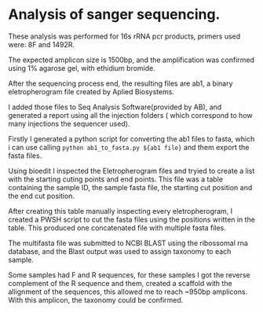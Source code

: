 # Analysis of sanger sequencing.

These analysis was performed for 16s rRNA pcr products, primers used were: 8F and 1492R.

The expected amplicon size is 1500bp, and the amplification was confirmed using
1% agarose gel, with ethidium bromide.

After the sequencing process end, the resulting files are ab1, a binary eletropherogram file
created by Aplied Biosystems.

I added those files to Seq Analysis Software(provided by AB), and generated a report using
all the injection folders ( which correspond to how many injections the sequencer used).

Firstly I generated a python script for converting the ab1 files to fasta, which i can use
calling `python ab1_to_fasta.py ${ab1 file}` and them export the fasta files.

Using bioedit I inspected the Eletropherogram files and tryied to create a list with the 
starting cuting points and end points. This file was a table containing the sample ID, the sample fasta file,
the starting cut position and the end cut position.

After creating this table manually inspecting every eletropherogram, I created a PWSH script to cut the fasta
files using the positions written in the table. This produced one concatenated file with multiple fasta files.

The multifasta file was submitted to NCBI BLAST using the ribossomal rna database, and the Blast output
was used to assign taxonomy to each sample.

Some samples had F and R sequences, for these samples I got the reverse complement of the R sequence and them,
created a scaffold with the allignment of the sequences, this allowed me to reach ~950bp amplicons. With
this amplicon, the taxonomy could be confirmed.


